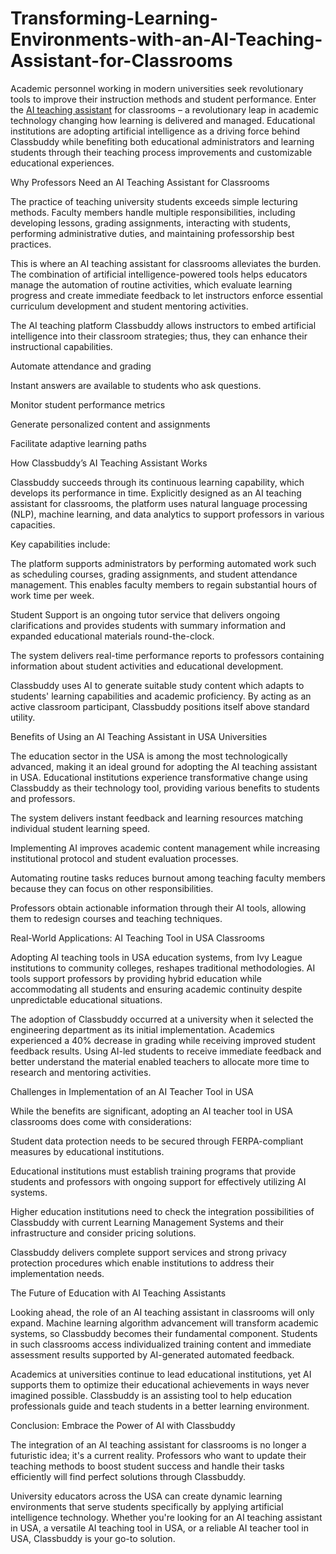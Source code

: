 # Transforming-Learning-Environments-with-an-AI-Teaching-Assistant-for-Classrooms
Academic personnel working in modern universities seek revolutionary tools to improve their instruction methods and student performance. Enter the [AI teaching assistant](https://classbuddy.ai/ai-powered-teaching-assistant/) for classrooms – a revolutionary leap in academic technology changing how learning is delivered and managed. Educational institutions are adopting artificial intelligence as a driving force behind Classbuddy while benefiting both educational administrators and learning students through their teaching process improvements and customizable educational experiences. 

Why Professors Need an AI Teaching Assistant for Classrooms 

The practice of teaching university students exceeds simple lecturing methods. Faculty members handle multiple responsibilities, including developing lessons, grading assignments, interacting with students, performing administrative duties, and maintaining professorship best practices.  

This is where an AI teaching assistant for classrooms alleviates the burden. The combination of artificial intelligence-powered tools helps educators manage the automation of routine activities, which evaluate learning progress and create immediate feedback to let instructors enforce essential curriculum development and student mentoring activities. 

The AI teaching platform Classbuddy allows instructors to embed artificial intelligence into their classroom strategies; thus, they can enhance their instructional capabilities. 

Automate attendance and grading 

Instant answers are available to students who ask questions. 

Monitor student performance metrics 

Generate personalized content and assignments 

Facilitate adaptive learning paths 

How Classbuddy’s AI Teaching Assistant Works 

Classbuddy succeeds through its continuous learning capability, which develops its performance in time. Explicitly designed as an AI teaching assistant for classrooms, the platform uses natural language processing (NLP), machine learning, and data analytics to support professors in various capacities. 

Key capabilities include: 

The platform supports administrators by performing automated work such as scheduling courses, grading assignments, and student attendance management. This enables faculty members to regain substantial hours of work time per week. 

Student Support is an ongoing tutor service that delivers ongoing clarifications and provides students with summary information and expanded educational materials round-the-clock. 

The system delivers real-time performance reports to professors containing information about student activities and educational development. 

Classbuddy uses AI to generate suitable study content which adapts to students' learning capabilities and academic proficiency. By acting as an active classroom participant, Classbuddy positions itself above standard utility. 

Benefits of Using an AI Teaching Assistant in USA Universities 

The education sector in the USA is among the most technologically advanced, making it an ideal ground for adopting the AI teaching assistant in USA. Educational institutions experience transformative change using Classbuddy as their technology tool, providing various benefits to students and professors. 

The system delivers instant feedback and learning resources matching individual student learning speed. 

Implementing AI improves academic content management while increasing institutional protocol and student evaluation processes. 

Automating routine tasks reduces burnout among teaching faculty members because they can focus on other responsibilities. 

Professors obtain actionable information through their AI tools, allowing them to redesign courses and teaching techniques. 

Real-World Applications: AI Teaching Tool in USA Classrooms 

Adopting AI teaching tools in USA education systems, from Ivy League institutions to community colleges, reshapes traditional methodologies. AI tools support professors by providing hybrid education while accommodating all students and ensuring academic continuity despite unpredictable educational situations. 

The adoption of Classbuddy occurred at a university when it selected the engineering department as its initial implementation. Academics experienced a 40% decrease in grading while receiving improved student feedback results. Using AI-led students to receive immediate feedback and better understand the material enabled teachers to allocate more time to research and mentoring activities. 

Challenges in Implementation of an AI Teacher Tool in USA 

While the benefits are significant, adopting an AI teacher tool in USA classrooms does come with considerations: 

Student data protection needs to be secured through FERPA-compliant measures by educational institutions. 

Educational institutions must establish training programs that provide students and professors with ongoing support for effectively utilizing AI systems. 

Higher education institutions need to check the integration possibilities of Classbuddy with current Learning Management Systems and their infrastructure and consider pricing solutions. 

Classbuddy delivers complete support services and strong privacy protection procedures which enable institutions to address their implementation needs. 

The Future of Education with AI Teaching Assistants 

Looking ahead, the role of an AI teaching assistant in classrooms will only expand. Machine learning algorithm advancement will transform academic systems, so Classbuddy becomes their fundamental component. Students in such classrooms access individualized training content and immediate assessment results supported by AI-generated automated feedback. 

Academics at universities continue to lead educational institutions, yet AI supports them to optimize their educational achievements in ways never imagined possible. Classbuddy is an assisting tool to help education professionals guide and teach students in a better learning environment. 

Conclusion: Embrace the Power of AI with Classbuddy 

The integration of an AI teaching assistant for classrooms is no longer a futuristic idea; it's a current reality. Professors who want to update their teaching methods to boost student success and handle their tasks efficiently will find perfect solutions through Classbuddy. 

University educators across the USA can create dynamic learning environments that serve students specifically by applying artificial intelligence technology. Whether you're looking for an AI teaching assistant in USA, a versatile AI teaching tool in USA, or a reliable AI teacher tool in USA, Classbuddy is your go-to solution. 
